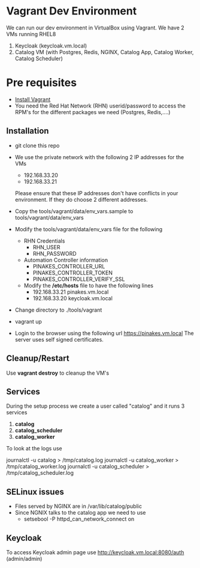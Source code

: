 
# Vagrant Dev Environment

We can run our dev environment in VirtualBox using Vagrant. We have 2 VMs running RHEL8

 1. Keycloak (keycloak.vm.local)
 2. Catalog VM (with Postgres, Redis, NGINX, Catalog App, Catalog Worker, Catalog Scheduler)
 

# Pre requisites
* [Install Vagrant](https://www.vagrantup.com/downloads)
* You need the Red Hat Network (RHN) userid/password to access the RPM's for the different packages we need (Postgres, Redis,....)

## Installation
* git clone this repo
* We use the private network with the following 2 IP addresses for the VMs
	* 192.168.33.20 
	* 192.168.33.21
	
  Please ensure that these IP addresses don't have conflicts in your environment. If they do choose 2 different addresses.
* Copy the tools/vagrant/data/env_vars.sample to tools/vagrant/data/env_vars 
* Modify the tools/vagrant/data/env_vars file for the following
    * RHN Credentials 
	    * RHN_USER
	    * RHN_PASSWORD
    * Automation Controller information
	    * PINAKES_CONTROLLER_URL
	    * PINAKES_CONTROLLER_TOKEN
	    * PINAKES_CONTROLLER_VERIFY_SSL
    * Modify the **/etc/hosts** file to have the following lines
	    *  192.168.33.21 pinakes.vm.local
	    * 192.168.33.20 keycloak.vm.local
* Change directory to ./tools/vagrant
* vagrant up
* Login to the browser using the following url https://pinakes.vm.local The server uses self signed certificates.

## Cleanup/Restart
Use **vagrant destroy** to cleanup the VM's 
 
## Services
During the setup process we create a user called "catalog" and it runs 3 services
1. **catalog**
2. **catalog_scheduler**
3. **catalog_worker**

To look at the logs use

journalctl -u catalog > /tmp/catalog.log
journalctl -u catalog_worker > /tmp/catalog_worker.log
journalctl -u catalog_scheduler > /tmp/catalog_scheduler.log

## SELinux issues
* Files served by NGINX are in /var/lib/catalog/public
* Since NGNIX talks to the catalog app we need to use
    * setsebool -P httpd_can_network_connect on

## Keycloak
To access Keycloak admin page use http://keycloak.vm.local:8080/auth (admin/admin)
